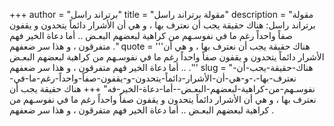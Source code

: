 +++
author = "برتراند راسل"
title = "مقولة برتراند راسل"
description = "مقولة برتراند راسل: هناك حقيقة يجب أن نعترف بها ، و هي أن الأشرار دائماً يتحدون و يقفون صفاً واحداً رغم ما في نفوسـهم من كراهية لبعضهم البعـض .. أما دعاة الخير فهم متفرقون ، و هذا سر ضعفهم ."
quote = '''هناك حقيقة يجب أن نعترف بها ، و هي أن الأشرار دائماً يتحدون و يقفون صفاً واحداً رغم ما في نفوسـهم من كراهية لبعضهم البعـض .. أما دعاة الخير فهم متفرقون ، و هذا سر ضعفهم .'''
slug = "هناك-حقيقة-يجب-أن-نعترف-بها-،-و-هي-أن-الأشرار-دائماً-يتحدون-و-يقفون-صفاً-واحداً-رغم-ما-في-نفوسـهم-من-كراهية-لبعضهم-البعـض--أما-دعاة-الخير-فه"
+++
هناك حقيقة يجب أن نعترف بها ، و هي أن الأشرار دائماً يتحدون و يقفون صفاً واحداً رغم ما في نفوسـهم من كراهية لبعضهم البعـض .. أما دعاة الخير فهم متفرقون ، و هذا سر ضعفهم .
